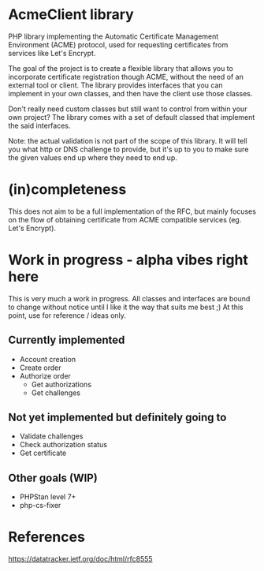 # AcmeClient library

PHP library implementing the Automatic Certificate Management Environment (ACME) protocol,
used for requesting certificates from services like Let's Encrypt.

The goal of the project is to create a flexible library that allows you to incorporate certificate registration 
though ACME, without the need of an external tool or client. The library provides interfaces that you can implement
in your own classes, and then have the client use those classes. 

Don't really need custom classes but still want to control from within your own project? The library comes with a
set of default classed that implement the said interfaces. 

Note: the actual validation is not part of the scope of this library. It will tell you what http or DNS challenge 
to provide, but it's up to you to make sure the given values end up where they need to end up.

# (in)completeness

This does not aim to be a full implementation of the RFC, but mainly focuses on the flow of obtaining certificate
from ACME compatible services (eg. Let's Encrypt).

# Work in progress - alpha vibes right here

This is very much a work in progress. All classes and interfaces are bound to change without notice
until I like it the way that suits me best ;) At this point, use for reference / ideas only.

## Currently implemented
- Account creation
- Create order
- Authorize order
  - Get authorizations
  - Get challenges

## Not yet implemented but definitely going to
- Validate challenges
- Check authorization status
- Get certificate

## Other goals (WIP)
- PHPStan level 7+
- php-cs-fixer

# References
https://datatracker.ietf.org/doc/html/rfc8555
